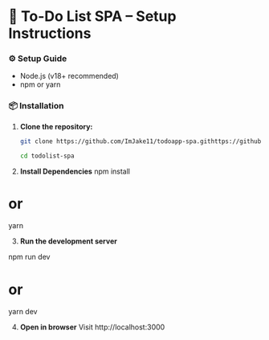 # 📝 To-Do List SPA – Setup Instructions

### ⚙️ Setup Guide

- Node.js (v18+ recommended)
- npm or yarn

### 📦 Installation

1. **Clone the repository:**

   ```bash
   git clone https://github.com/ImJake11/todoapp-spa.githttps://github.com/ImJake11/todoapp-spa.git

   cd todolist-spa

2. **Install Dependencies**
  npm install
  # or
  yarn

3. **Run the development server**

  npm run dev
  # or
  yarn dev

4. **Open in browser**
   Visit http://localhost:3000

